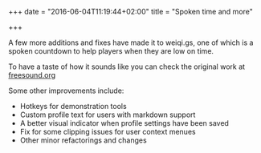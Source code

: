 +++
date = "2016-06-04T11:19:44+02:00"
title = "Spoken time and more"

+++

A few more additions and fixes have made it to weiqi.gs, one of which is a spoken countdown to help players when they are low on time.

<!--more-->

To have a taste of how it sounds like you can check the original work at [freesound.org](https://freesound.org/people/Corsica_S/sounds/82986/)

Some other improvements include:

- Hotkeys for demonstration tools
- Custom profile text for users with markdown support
- A better visual indicator when profile settings have been saved
- Fix for some clipping issues for user context menues
- Other minor refactorings and changes